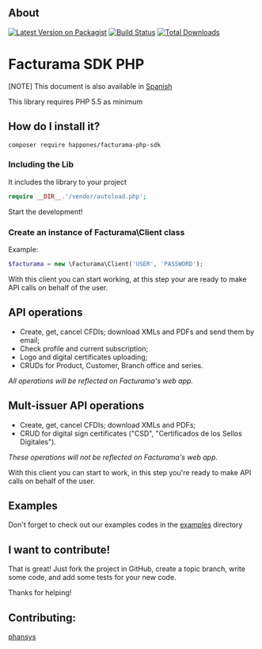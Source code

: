## About

[![Latest Version on Packagist](https://img.shields.io/packagist/v/happones/facturama-php-sdk.svg?style=flat-square)](https://packagist.org/packages/happones/facturama-php-sdk)
[![Build Status](https://travis-ci.org/happones/facturama-php-sdk.png?branch=master)](https://travis-ci.org/happones/facturama-php-sdk)
[![Total Downloads](https://img.shields.io/packagist/dt/happones/facturama-php-sdk.svg?style=flat-square)](https://packagist.org/packages/happones/facturama-php-sdk)

# Facturama SDK PHP

[NOTE] This document is also available in [Spanish]

This library requires PHP 5.5 as minimum

## How do I install it?

    composer require happones/facturama-php-sdk

### Including the Lib

It includes the library to your project
```php
require __DIR__.'/vendor/autoload.php';
```

Start the development!

### Create an instance of Facturama\Client class

Example:
```php
$facturama = new \Facturama\Client('USER', 'PASSWORD');
```

With this client you can start working, at this step your are ready to make API
calls on behalf of the user.

## API operations

- Create, get, cancel CFDIs; download XMLs and PDFs and send them by email;
- Check profile and current subscription;
- Logo and digital certificates uploading;
- CRUDs for Product, Customer, Branch office and series.

*All operations will be reflected on Facturama's web app.*

## Mult-issuer API operations

- Create, get, cancel CFDIs; download XMLs and PDFs;
- CRUD for digital sign certificates ("CSD", "Certificados de los Sellos Digitales").

*These operations will not be reflected on Facturama's web app.*

With this client you can start to work, in this step you're ready to make API calls on behalf of the user.

## Examples
Don't forget to check out our examples codes in the  [examples] directory

## I want to contribute!
That is great! Just fork the project in GitHub, create a topic branch, write some code, and add some tests for your new code.

Thanks for helping!

## Contributing:
[phansys](https://github.com/phansys)

[Spanish]: ./README-es.md
[examples]: ./examples/
